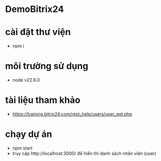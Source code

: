 # DemoBitrix24
# cài đặt thư viện
- npm i
# môi trường sử dụng
- node v22.6.0
# tài liệu tham khảo
- https://training.bitrix24.com/rest_help/users/user_get.php
# chạy dự án
- npm start
- truy cập http://localhost:3000/ để hiển thi danh sách nhân viên (user)
